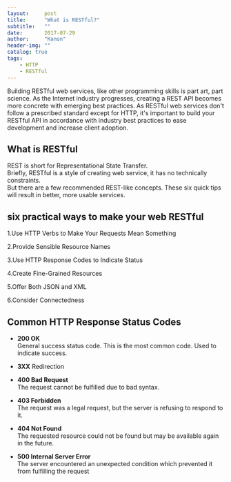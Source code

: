 ```yaml
---
layout:     post
title:      "What is RESTful?"
subtitle:   ""
date:       2017-07-29
author:     "Kanon"
header-img: ""
catalog: true
tags:
    - HTTP
    - RESTful
---
```


Building RESTful web services, like other programming skills is part art, part science. As the Internet industry progresses, creating a REST API becomes more concrete with emerging best practices. As RESTful web services don't follow a prescribed standard except for HTTP, it's important to build your RESTful API in accordance with industry best practices to ease development and increase client adoption.

## What is RESTful
REST is short for Representational State Transfer.   
Briefly, RESTful is a style of creating web service, it has no technically constraints.  
But there  are a few recommended REST-like concepts. These six quick tips will result in better, more usable services.

## six practical ways to make your web RESTful
1.Use HTTP Verbs to Make Your Requests Mean Something

2.Provide Sensible Resource Names

3.Use HTTP Response Codes to Indicate Status

4.Create Fine-Grained Resources

5.Offer Both JSON and XML

6.Consider Connectedness


## Common HTTP Response Status Codes
- **200 OK**<br>
General success status code. This is the most common code. Used to indicate success.

- **3XX**
Redirection

- **400 Bad Request**<br>
The request cannot be fulfilled due to bad syntax.

- **403 Forbidden**<br>
The request was a legal request, but the server is refusing to respond to it. 

- **404 Not Found**<br>
The requested resource could not be found but may be available again in the future. 

- **500 Internal Server Error**<br>
The server encountered an unexpected condition which prevented it from fulfilling the request

